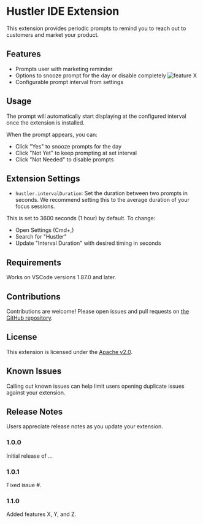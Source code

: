# Hustler IDE Extension
This extension provides periodic prompts to remind you to reach out to customers and market your product.

## Features

- Prompts user with marketing reminder
- Options to snooze prompt for the day or disable completely
![feature X](images/feature-x.png)
- Configurable prompt interval from settings

## Usage
The prompt will automatically start displaying at the configured interval once the extension is installed.

When the prompt appears, you can:
- Click "Yes" to snooze prompts for the day
- Click "Not Yet" to keep prompting at set interval
- Click "Not Needed" to disable prompts

## Extension Settings

* `hustler.intervalDuration`: Set the duration between two prompts in seconds. We recommend setting this to the average duration of your focus sessions.

This is set to 3600 seconds (1 hour) by default. To change:

- Open Settings (Cmd+,)
- Search for "Hustler"
- Update "Interval Duration" with desired timing in seconds

## Requirements

Works on VSCode versions 1.87.0 and later.

## Contributions
Contributions are welcome! Please open issues and pull requests on [the GitHub repository](https://github.com/Alokit-Innovations/HustlerIDE).

## License
This extension is licensed under the [Apache v2.0](http://www.apache.org/licenses/).

## Known Issues

Calling out known issues can help limit users opening duplicate issues against your extension.

## Release Notes

Users appreciate release notes as you update your extension.

### 1.0.0

Initial release of ...

### 1.0.1

Fixed issue #.

### 1.1.0

Added features X, Y, and Z.
